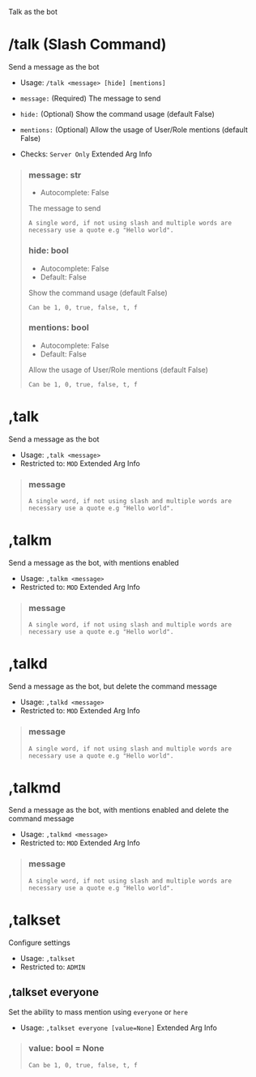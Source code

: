 Talk as the bot

# /talk (Slash Command)
Send a message as the bot<br/>
 - Usage: `/talk <message> [hide] [mentions]`
 - `message:` (Required) The message to send
 - `hide:` (Optional) Show the command usage (default False)
 - `mentions:` (Optional) Allow the usage of User/Role mentions (default False)

 - Checks: `Server Only`
Extended Arg Info
> ### message: str
> - Autocomplete: False
> 
> The message to send
> 
> ```
> A single word, if not using slash and multiple words are necessary use a quote e.g "Hello world".
> ```
> ### hide: bool
> - Autocomplete: False
> - Default: False
> 
> Show the command usage (default False)
> 
> ```
> Can be 1, 0, true, false, t, f
> ```
> ### mentions: bool
> - Autocomplete: False
> - Default: False
> 
> Allow the usage of User/Role mentions (default False)
> 
> ```
> Can be 1, 0, true, false, t, f
> ```
# ,talk
Send a message as the bot<br/>
 - Usage: `,talk <message>`
 - Restricted to: `MOD`
Extended Arg Info
> ### message
> ```
> A single word, if not using slash and multiple words are necessary use a quote e.g "Hello world".
> ```
# ,talkm
Send a message as the bot, with mentions enabled<br/>
 - Usage: `,talkm <message>`
 - Restricted to: `MOD`
Extended Arg Info
> ### message
> ```
> A single word, if not using slash and multiple words are necessary use a quote e.g "Hello world".
> ```
# ,talkd
Send a message as the bot, but delete the command message<br/>
 - Usage: `,talkd <message>`
 - Restricted to: `MOD`
Extended Arg Info
> ### message
> ```
> A single word, if not using slash and multiple words are necessary use a quote e.g "Hello world".
> ```
# ,talkmd
Send a message as the bot, with mentions enabled and delete the command message<br/>
 - Usage: `,talkmd <message>`
 - Restricted to: `MOD`
Extended Arg Info
> ### message
> ```
> A single word, if not using slash and multiple words are necessary use a quote e.g "Hello world".
> ```
# ,talkset
Configure settings<br/>
 - Usage: `,talkset`
 - Restricted to: `ADMIN`
## ,talkset everyone
Set the ability to mass mention using `everyone` or `here`<br/>
 - Usage: `,talkset everyone [value=None]`
Extended Arg Info
> ### value: bool = None
> ```
> Can be 1, 0, true, false, t, f
> ```
